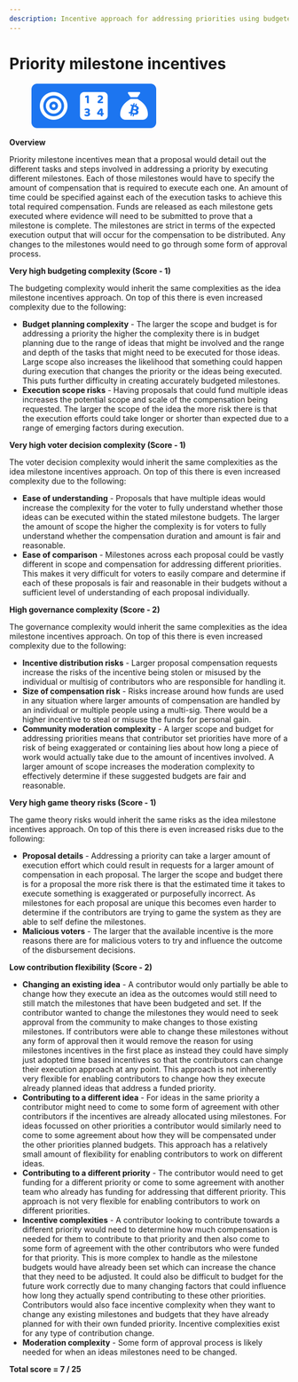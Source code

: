 ```yaml
---
description: Incentive approach for addressing priorities using budgeted milestones
---
```


# Priority milestone incentives

<div align="left">

<figure><img src="../../.gitbook/assets/priority-milestone-incentives.png" alt="" width="225"><figcaption></figcaption></figure>

</div>



**Overview**

Priority milestone incentives mean that a proposal would detail out the different tasks and steps involved in addressing a priority by executing different milestones. Each of those milestones would have to specify the amount of compensation that is required to execute each one. An amount of time could be specified against each of the execution tasks to achieve this total required compensation. Funds are released as each milestone gets executed where evidence will need to be submitted to prove that a milestone is complete. The milestones are strict in terms of the expected execution output that will occur for the compensation to be distributed. Any changes to the milestones would need to go through some form of approval process.



**Very high budgeting complexity (Score - 1)**

The budgeting complexity would inherit the same complexities as the idea milestone incentives approach. On top of this there is even increased complexity due to the following:

* **Budget planning complexity** - The larger the scope and budget is for addressing a priority the higher the complexity there is in budget planning due to the range of ideas that might be involved and the range and depth of the tasks that might need to be executed for those ideas. Large scope also increases the likelihood that something could happen during execution that changes the priority or the ideas being executed. This puts further difficulty in creating accurately budgeted milestones.
* **Execution scope risks** - Having proposals that could fund multiple ideas increases the potential scope and scale of the compensation being requested. The larger the scope of the idea the more risk there is that the execution efforts could take longer or shorter than expected due to a range of emerging factors during execution.



**Very high voter decision complexity (Score - 1)**

The voter decision complexity would inherit the same complexities as the idea milestone incentives approach. On top of this there is even increased complexity due to the following:

* **Ease of understanding** - Proposals that have multiple ideas would increase the complexity for the voter to fully understand whether those ideas can be executed within the stated milestone budgets. The larger the amount of scope the higher the complexity is for voters to fully understand whether the compensation duration and amount is fair and reasonable.
* **Ease of comparison** - Milestones across each proposal could be vastly different in scope and compensation for addressing different priorities. This makes it very difficult for voters to easily compare and determine if each of these proposals is fair and reasonable in their budgets without a sufficient level of understanding of each proposal individually.



**High governance complexity (Score - 2)**

The governance complexity would inherit the same complexities as the idea milestone incentives approach. On top of this there is even increased complexity due to the following:

* **Incentive distribution risks** - Larger proposal compensation requests increase the risks of the incentive being stolen or misused by the individual or multisig of contributors who are responsible for handling it.
* **Size of compensation risk** - Risks increase around how funds are used in any situation where larger amounts of compensation are handled by an individual or multiple people using a multi-sig. There would be a higher incentive to steal or misuse the funds for personal gain.
* **Community moderation complexity** - A larger scope and budget for addressing priorities means that contributor set priorities have more of a risk of being exaggerated or containing lies about how long a piece of work would actually take due to the amount of incentives involved. A larger amount of scope increases the moderation complexity to effectively determine if these suggested budgets are fair and reasonable.



**Very high game theory risks (Score - 1)**

The game theory risks would inherit the same risks as the idea milestone incentives approach. On top of this there is even increased risks due to the following:

* **Proposal details** - Addressing a priority can take a larger amount of execution effort which could result in requests for a larger amount of compensation in each proposal. The larger the scope and budget there is for a proposal the more risk there is that the estimated time it takes to execute something is exaggerated or purposefully incorrect. As milestones for each proposal are unique this becomes even harder to determine if the contributors are trying to game the system as they are able to self define the milestones.
* **Malicious voters** - The larger that the available incentive is the more reasons there are for malicious voters to try and influence the outcome of the disbursement decisions.



**Low contribution flexibility (Score - 2)**

* **Changing an existing idea** - A contributor would only partially be able to change how they execute an idea as the outcomes would still need to still match the milestones that have been budgeted and set. If the contributor wanted to change the milestones they would need to seek approval from the community to make changes to those existing milestones. If contributors were able to change these milestones without any form of approval then it would remove the reason for using milestones incentives in the first place as instead they could have simply just adopted time based incentives so that the contributors can change their execution approach at any point. This approach is not inherently very flexible for enabling contributors to change how they execute already planned ideas that address a funded priority.
* **Contributing to a different idea** - For ideas in the same priority a contributor might need to come to some form of agreement with other contributors if the incentives are already allocated using milestones. For ideas focussed on other priorities a contributor would similarly need to come to some agreement about how they will be compensated under the other priorities planned budgets. This approach has a relatively small amount of flexibility for enabling contributors to work on different ideas.
* **Contributing to a different priority** - The contributor would need to get funding for a different priority or come to some agreement with another team who already has funding for addressing that different priority. This approach is not very flexible for enabling contributors to work on different priorities.
* **Incentive complexities** - A contributor looking to contribute towards a different priority would need to determine how much compensation is needed for them to contribute to that priority and then also come to some form of agreement with the other contributors who were funded for that priority. This is more complex to handle as the milestone budgets would have already been set which can increase the chance that they need to be adjusted. It could also be difficult to budget for the future work correctly due to many changing factors that could influence how long they actually spend contributing to these other priorities. Contributors would also face incentive complexity when they want to change any existing milestones and budgets that they have already planned for with their own funded priority. Incentive complexities exist for any type of contribution change.
* **Moderation complexity** - Some form of approval process is likely needed for when an ideas milestones need to be changed.



**Total score = 7 / 25**
